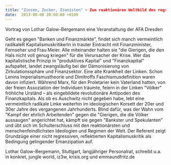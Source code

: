 ```yaml
---
title: "Zinsen, Zocker, Zionisten" - Zum reaktionären Weltbild des regressiven Antikapitalismus
date:  2013-08-08 20:00:00 +0100
---
```


Vortrag von Lothar Galow-Bergemann eine Veranstaltung der AFA Dresden



Geht es gegen "Banken und Finanzmärkte", findet sich manch vermeintlich
radikaleR KapitalismuskritikerIn in trauter Eintracht mit Finanzminister,
Fernseher und Frau Meier. Alle miteinander halten sie "die Gierigen, die
den Hals nicht voll genug kriegen" für die Verursacher der Krise. Wer das
kapitalistische Prinzip in "produktives Kapital" und "Finanzkapital"
aufspaltet, landet zwangsläufig bei der Dämonisierung von
Zirkulationssphäre und Finanzsektor. Eine alte Krankheit der Linken. Schon
Lenins Imperialismustheorie und Dimitroffs Faschismusdefinition waren
davon infiziert. Während Marx, für den Proletarier kein Vaterland hatten,
von der freien Assoziation der Individuen träumte, feiern in der Linken
"Völker" fröhliche Urständ – als eingebildete revolutionäre Antipoden des
Finanzkapitals. Als ob es Auschwitz nicht gegeben habe, lebt eine
vermeintlich radikale Linke weiterhin im ideologischen Korsett der 20er
und 30er Jahre des vergangenen Jahrhunderts. Blind dafür, was der Wahn vom
"Kampf der ehrlich Arbeitenden" gegen die "Gierigen, die die Völker
aussaugen" angerichtet hat, kämpft sie gegen "Bankster und Spekulanten"
und übt sich im Schulterschluss mit den reaktionärsten und
menschenfeindlichsten Ideologien und Regimen der Welt. Der Referent zeigt
Grundzüge einer nicht regressiven, reflektierten Kapitalismuskritik als
Bedingung gelingender Emanzipation auf.


Lothar Galow-Bergemann, Stuttgart, langjähriger Personalrat, schreibt
u.a. in konkret, jungle world, iz3w, krisis.org und emmaundfritz.de


